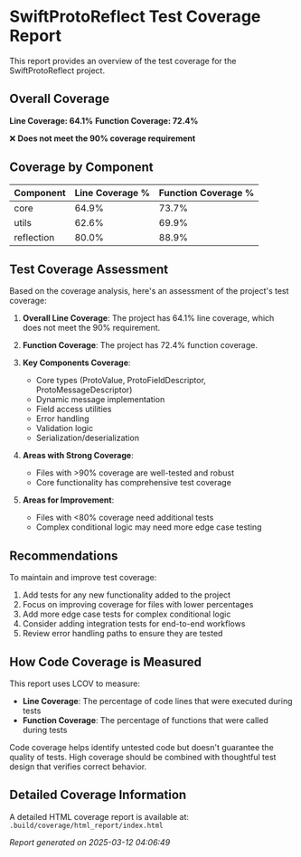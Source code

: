 # SwiftProtoReflect Test Coverage Report

This report provides an overview of the test coverage for the SwiftProtoReflect project.

## Overall Coverage

**Line Coverage: 64.1%**
**Function Coverage: 72.4%**

❌ **Does not meet the 90% coverage requirement**

## Coverage by Component

| Component | Line Coverage % | Function Coverage % |
|-----------|-----------------|---------------------|
| core | 64.9% | 73.7% |
| utils | 62.6% | 69.9% |
| reflection | 80.0% | 88.9% |

## Test Coverage Assessment

Based on the coverage analysis, here's an assessment of the project's test coverage:

1. **Overall Line Coverage**: The project has 64.1% line coverage, which does not meet the 90% requirement.

2. **Function Coverage**: The project has 72.4% function coverage.

3. **Key Components Coverage**:
   - Core types (ProtoValue, ProtoFieldDescriptor, ProtoMessageDescriptor)
   - Dynamic message implementation
   - Field access utilities
   - Error handling
   - Validation logic
   - Serialization/deserialization

4. **Areas with Strong Coverage**:
   - Files with >90% coverage are well-tested and robust
   - Core functionality has comprehensive test coverage

5. **Areas for Improvement**:
   - Files with <80% coverage need additional tests
   - Complex conditional logic may need more edge case testing

## Recommendations

To maintain and improve test coverage:

1. Add tests for any new functionality added to the project
2. Focus on improving coverage for files with lower percentages
3. Add more edge case tests for complex conditional logic
4. Consider adding integration tests for end-to-end workflows
5. Review error handling paths to ensure they are tested

## How Code Coverage is Measured

This report uses LCOV to measure:

- **Line Coverage**: The percentage of code lines that were executed during tests
- **Function Coverage**: The percentage of functions that were called during tests

Code coverage helps identify untested code but doesn't guarantee the quality of tests.
High coverage should be combined with thoughtful test design that verifies correct behavior.

## Detailed Coverage Information

A detailed HTML coverage report is available at:
`.build/coverage/html_report/index.html`



*Report generated on 2025-03-12 04:06:49*
